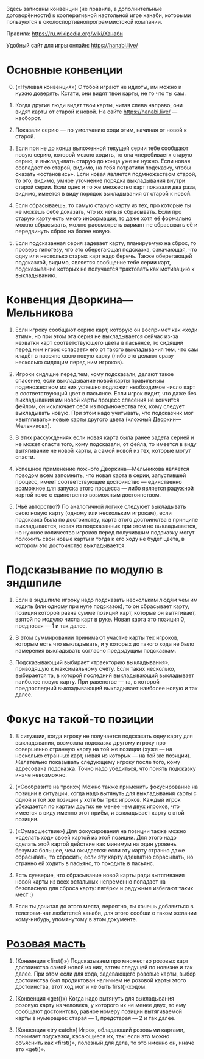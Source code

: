 Здесь записаны конвенции (не правила, а дополнительные договорённости)
к кооперативной настольной игре ханаби, которыми пользуются в околоспортивнопрограммистской компании.

Правила: https://ru.wikipedia.org/wiki/Ханаби

Удобный сайт для игры онлайн: https://hanabi.live/

# Основные конвенции

0. («Нулевая конвенция») С тобой играют не идиоты, им можно и нужно доверять.
Кстати, они видят твои карты, не то что ты сам.

1. Когда другие люди видят твои карты, читая слева направо, они видят карты от старой к новой.
На сайте https://hanabi.live/ — наоборот.

1. Показали серию — по умолчанию ходи этим, начиная от новой к старой.

1. Если при не до конца выложенной текущей серии тебе сообщают новую серию, которой можно ходить,
то она «перебивает» старую серию, и выкладывать старую до конца уже не нужно.
Если новая совпадает со старой, видимо, на тебя потратили подсказку, чтобы сказать «остановись».
Если новая является подмножеством старой, то это, видимо, умное уточнение порядка выкладывания внутри старой серии.
Если одно и то же множество карт показали два раза, видимо, имеется в виду порядок выкладывания от старой к новой.

1. Если сбрасываешь, то самую старую карту из тех, про которые ты не можешь себе доказать, что их нельзя сбрасывать.
Если про старую карту есть много информации, то даже хотя её формально можно сбрасывать, можно рассмотреть
вариант не сбрасывать её и передвинуть сброс на более новую.

1. Если подсказанная серия задевает карту, планируемую на сброс, то проверь гипотезу, что это
оберегающая подсказка, означающая, что одну или несколько старых карт надо беречь.
Также оберегающей подсказкой, видимо, является сообщение тебе серии карт, подсказывание которых
не получается трактовать как мотивацию к выкладыванию.

# Конвенция Дворкина—Мельникова

1. Если игроку сообщают серию карт, которую он воспримет как «ходи этим»,
но при этом эта серия не выкладывается сейчас из-за нехватки карт соответствующего цвета в пасьянсе,
то сидящий перед ним игрок «спасает» его от такого выкладывания тем,
что сам кладёт в пасьянс свою новую карту (либо это делают сразу несколько сидящим перед ним игроков).

1. Игроки сидящие перед тем, кому подсказали, делают такое спасение,
если выкладывание новой карты правильным подмножеством из них
успешно подложит необходимое число карт в соответствующий цвет в пасьянсе.
Если игрок видит, что даже без выкладывания им новой карты процесс спасения не кончится фейлом,
он исключает себя из подмножества тех, кому следует выкладывать новую.
При этом надо учитывать, что подсказчик мог «вытягивать» новые карты другого цвета («ложный Дворкин—Мельников»).

1. В этих рассуждениях если новая карта была ранее задета серией и не может спасти того, кому подсказали, от фейла,
то имеется в виду вытягивание не новой карты, а самой новой из тех, которые могут спасти.

1. Успешное применение ложного Дворкина—Мельникова является поводом всем запомнить, что
новая карта в серии, запустившей процесс, имеет соответствующее достоинство — единственно возможное для
запуска этого процесса — либо является радужной картой тоже с единственно возможным достоинством.

1. (Чьё авторство?) По аналогичной логике следуюет выкладывать свою новую карту (одному или нескольким игрокам),
если подсказка была по достоинству, карта этого достоинства в принципе выкладывается,
новая из подсказанных при этом не выкладывается, но нужное количество игроков перед получившим подсказку
могут положить свои новые карты и тогда к его ходу не будет цвета, в котором это достоинство выкладывается.

# Подсказывание по модулю в эндшпиле

1. Если в эндшпиле игроку надо подсказать нескольким людям чем им ходить (или одному при нуле подсказок),
то он сбрасывает карту, позиция которой равна сумме позиций карт, которые он вытягивает, взятой по модулю
числа карт в руке. Новая карта это позиция 0, предновая — 1 и так далее.

1. В этом суммировании принимают участие карты тех игроков, которым есть что выкладывать, и у которых
до такого хода не было намерения выкладывать согласно предыдущим подсказкам.

1. Подсказывающий выбирает «траекторию выкладывания», приводящую к максимальному счёту.
Если таких несколько, выбирается та, в которой последний выкладывающий выкладывает наиболее новую карту.
При равенстве — та, в которой предпоследний выкладывающий выкладывает наиболее новую и так далее.

# Фокус на такой-то позиции

1. В ситуации, когда игроку не получается подсказать одну карту для выкладывания, возможна подсказка
другому игроку про совершенно странную карту на той же позиции
(хуже — на несколько странных карт, новая из которых — на той же позиции).
Желательно показывать следующему игроку после того, кому адресована подсказка.
Точно надо убедиться, что понять подсказку иначе невозможно.

1. («Сообразите на троих») Можно также применить фокусирование на позиции в ситуации,
когда надо вытянуть для выкладывания карты с одной и той же позиции у хотя бы трёх игроков. 
Каждый игрок убеждается по картам других не менее чем двух игроков, что имеется в виду именно этот приём,
и выкладывает карту с этой позиции.

1. («Сумасшествие») Для фокусирования на позиции также можно «сделать ход» своей картой из этой позиции.
Для этого надо сделать этой картой действие как минимум на один уровень безумия большее, чем ожидается:
если эту карту странно даже сбрасывать, то сбросить;
если эту карту адекватно сбрасывать, но странно ей ходить в пасьянс, то походить в пасьянс.

1. Есть суеверие, что сбрасывание новой карты ради вытягивания новой карты из всех остальных
непременно попадает на безопасную для сброса карту: пятёрки и радужные избегают таких мест :)

1. Если ты дочитал до этого места, вероятно, ты хочешь добавиться в телеграм-чат любителей ханаби,
для этого сообщи о таком желании кому-нибудь, упомянутому в этом документе.

# [Розовая масть](https://github.com/Zamiell/hanabi-live/blob/master/docs/VARIANTS.md#pink)

1. (Конвенция «first()») Подсказываем про множество розовых карт достоинство самой новой из них,
затем следущей по новизне и так далее.
При этом если для хода, задевающего розовые карты, выбор достоинства был продиктован
наличием не розовой карты этого достоинства, этот ход мог и не быть first()-ходом.

2. (Конвенция «get()») Когда надо вытянуть для выкладывания розовую карту из человека,
у которого их не менее двух, то ему сообщают достоинтсво, равное номеру позиции вытягиваемой карты
в нумерации: старая — 1, предстарая — 2 и так далее.

3. (Конвенция «try catch») Игрок, обладающий розовыми картами, понимает подсказки, касающиеся их, так:
если это можно объяснить как «first()», полезный для дела, то это именно он, иначе это «get()».
